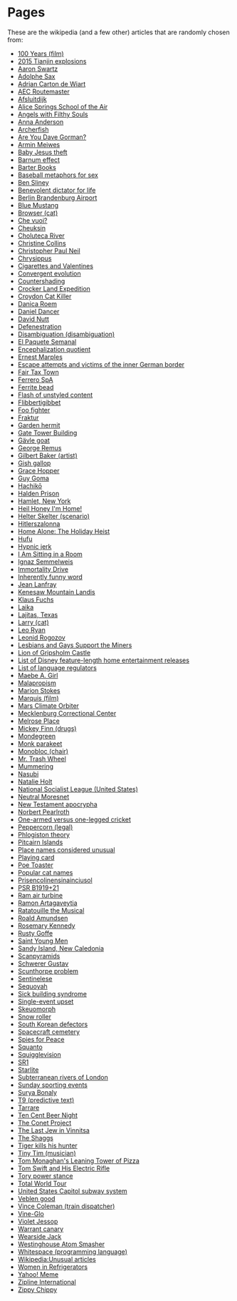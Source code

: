 # Pages
These are the wikipedia (and a few other) articles that are randomly chosen from:
* [100 Years (film)](https://en.wikipedia.org/wiki/100_Years_(film))
* [2015 Tianjin explosions](https://en.wikipedia.org/wiki/2015_Tianjin_explosions)
* [Aaron Swartz](https://en.wikipedia.org/wiki/Aaron_Swartz)
* [Adolphe Sax](https://en.wikipedia.org/wiki/Adolphe_Sax)
* [Adrian Carton de Wiart](https://en.wikipedia.org/wiki/Adrian_Carton_de_Wiart)
* [AEC Routemaster](https://en.wikipedia.org/wiki/AEC_Routemaster)
* [Afsluitdijk](https://en.wikipedia.org/wiki/Afsluitdijk)
* [Alice Springs School of the Air](https://en.wikipedia.org/wiki/Alice_Springs_School_of_the_Air)
* [Angels with Filthy Souls](https://homealone.wikia.com/wiki/Angels_with_Filthy_Souls)
* [Anna Anderson](https://en.wikipedia.org/wiki/Anna_Anderson)
* [Archerfish](https://en.wikipedia.org/wiki/Archerfish)
* [Are You Dave Gorman?](https://en.wikipedia.org/wiki/Are_You_Dave_Gorman%3F)
* [Armin Meiwes](https://en.wikipedia.org/wiki/Armin_Meiwes)
* [Baby Jesus theft](https://en.wikipedia.org/wiki/Baby_Jesus_theft)
* [Barnum effect](https://en.wikipedia.org/wiki/Barnum_effect)
* [Barter Books](https://en.wikipedia.org/wiki/Barter_Books)
* [Baseball metaphors for sex](https://en.wikipedia.org/wiki/Baseball_metaphors_for_sex)
* [Ben Sliney](https://en.wikipedia.org/wiki/Ben_Sliney)
* [Benevolent dictator for life](https://en.wikipedia.org/wiki/Benevolent_dictator_for_life)
* [Berlin Brandenburg Airport](https://en.wikipedia.org/wiki/Berlin_Brandenburg_Airport)
* [Blue Mustang](https://en.wikipedia.org/wiki/Blue_Mustang)
* [Browser (cat)](https://en.wikipedia.org/wiki/Browser_(cat))
* [Che vuoi?](https://en.wikipedia.org/wiki/Che_vuoi%3F)
* [Cheuksin](https://en.wikipedia.org/wiki/Cheuksin)
* [Choluteca River](https://en.wikipedia.org/wiki/Choluteca_River)
* [Christine Collins](https://en.wikipedia.org/wiki/Christine_Collins)
* [Christopher Paul Neil](https://en.wikipedia.org/wiki/Christopher_Paul_Neil)
* [Chrysippus](https://en.wikipedia.org/wiki/Chrysippus)
* [Cigarettes and Valentines](https://en.wikipedia.org/wiki/Cigarettes_and_Valentines)
* [Convergent evolution](https://en.wikipedia.org/wiki/Convergent_evolution)
* [Countershading](https://en.wikipedia.org/wiki/Countershading)
* [Crocker Land Expedition](https://en.wikipedia.org/wiki/Crocker_Land_Expedition)
* [Croydon Cat Killer](https://en.wikipedia.org/wiki/Croydon_Cat_Killer)
* [Danica Roem](https://en.wikipedia.org/wiki/Danica_Roem)
* [Daniel Dancer](https://en.wikipedia.org/wiki/Daniel_Dancer)
* [David Nutt](https://en.wikipedia.org/wiki/David_Nutt)
* [Defenestration](https://en.wikipedia.org/wiki/Defenestration)
* [Disambiguation (disambiguation)](https://en.wikipedia.org/wiki/Disambiguation_(disambiguation))
* [El Paquete Semanal](https://en.wikipedia.org/wiki/El_Paquete_Semanal)
* [Encephalization quotient](https://en.wikipedia.org/wiki/Encephalization_quotient)
* [Ernest Marples](https://en.wikipedia.org/wiki/Ernest_Marples)
* [Escape attempts and victims of the inner German border](https://en.wikipedia.org/wiki/Escape_attempts_and_victims_of_the_inner_German_border)
* [Fair Tax Town](https://en.wikipedia.org/wiki/Fair_Tax_Town)
* [Ferrero SpA](https://en.wikipedia.org/wiki/Ferrero_SpA)
* [Ferrite bead](https://en.wikipedia.org/wiki/Ferrite_bead)
* [Flash of unstyled content](https://en.wikipedia.org/wiki/Flash_of_unstyled_content)
* [Flibbertigibbet](https://en.wikipedia.org/wiki/Flibbertigibbet)
* [Foo fighter](https://en.wikipedia.org/wiki/Foo_fighter)
* [Fraktur](https://en.wikipedia.org/wiki/Fraktur)
* [Garden hermit](https://en.wikipedia.org/wiki/Garden_hermit)
* [Gate Tower Building](https://en.m.wikipedia.org/wiki/Gate_Tower_Building)
* [Gävle goat](https://en.wikipedia.org/wiki/G%C3%A4vle_goat)
* [George Remus](https://en.wikipedia.org/wiki/George_Remus)
* [Gilbert Baker (artist)](https://en.wikipedia.org/wiki/Gilbert_Baker_(artist))
* [Gish gallop](https://en.wikipedia.org/wiki/Gish_gallop)
* [Grace Hopper](https://en.wikipedia.org/wiki/Grace_Hopper)
* [Guy Goma](https://en.wikipedia.org/wiki/Guy_Goma)
* [Hachikō](https://en.wikipedia.org/wiki/Hachik%C5%8D)
* [Halden Prison](https://en.wikipedia.org/wiki/Halden_Prison)
* [Hamlet, New York](https://en.wikipedia.org/wiki/Hamlet,_New_York)
* [Heil Honey I'm Home!](https://en.wikipedia.org/wiki/Heil_Honey_I%27m_Home!)
* [Helter Skelter (scenario)](https://en.wikipedia.org/wiki/Helter_Skelter_(scenario))
* [Hitlerszalonna](https://en.wikipedia.org/wiki/Hitlerszalonna)
* [Home Alone: The Holiday Heist](https://en.wikipedia.org/wiki/Home_Alone:_The_Holiday_Heist)
* [Hufu](https://en.wikipedia.org/wiki/Hufu_(novelty_item))
* [Hypnic jerk](https://en.wikipedia.org/wiki/Hypnic_jerk)
* [I Am Sitting in a Room](https://en.wikipedia.org/wiki/I_Am_Sitting_in_a_Room)
* [Ignaz Semmelweis](https://en.wikipedia.org/wiki/Ignaz_Semmelweis)
* [Immortality Drive](https://en.wikipedia.org/wiki/Immortality_Drive)
* [Inherently funny word](https://en.wikipedia.org/wiki/Inherently_funny_word)
* [Jean Lanfray](https://en.wikipedia.org/wiki/Jean_Lanfray)
* [Kenesaw Mountain Landis](https://en.wikipedia.org/wiki/Kenesaw_Mountain_Landis)
* [Klaus Fuchs](https://en.wikipedia.org/wiki/Klaus_Fuchs)
* [Laika](https://en.wikipedia.org/wiki/Laika)
* [Lajitas, Texas](https://en.wikipedia.org/wiki/Lajitas,_Texas#Government)
* [Larry (cat)](https://en.wikipedia.org/wiki/Larry_(cat))
* [Leo Ryan](https://en.wikipedia.org/wiki/Leo_Ryan)
* [Leonid Rogozov](https://en.wikipedia.org/wiki/Leonid_Rogozov)
* [Lesbians and Gays Support the Miners](https://en.wikipedia.org/wiki/Lesbians_and_Gays_Support_the_Miners)
* [Lion of Gripsholm Castle](https://en.wikipedia.org/wiki/Lion_of_Gripsholm_Castle)
* [List of Disney feature-length home entertainment releases](https://en.wikipedia.org/wiki/List_of_Disney_feature-length_home_entertainment_releases)
* [List of language regulators](https://en.wikipedia.org/wiki/List_of_language_regulators)
* [Maebe A. Girl](https://en.wikipedia.org/wiki/Maebe_A._Girl)
* [Malapropism](https://en.wikipedia.org/wiki/Malapropism)
* [Marion Stokes](https://en.wikipedia.org/wiki/Marion_Stokes)
* [Marquis (film)](https://en.wikipedia.org/wiki/Marquis_(film))
* [Mars Climate Orbiter](https://en.wikipedia.org/wiki/Mars_Climate_Orbiter)
* [Mecklenburg Correctional Center](https://en.wikipedia.org/wiki/Mecklenburg_Correctional_Center)
* [Melrose Place](https://en.wikipedia.org/wiki/Melrose_Place)
* [Mickey Finn (drugs)](https://en.wikipedia.org/wiki/Mickey_Finn_(drugs))
* [Mondegreen](https://en.wikipedia.org/wiki/Mondegreen)
* [Monk parakeet](https://en.wikipedia.org/wiki/Monk_parakeet#United_States)
* [Monobloc (chair)](https://en.wikipedia.org/wiki/Monobloc_(chair))
* [Mr. Trash Wheel](https://en.wikipedia.org/wiki/Mr._Trash_Wheel)
* [Mummering](https://en.wikipedia.org/wiki/Mummering)
* [Nasubi](https://en.wikipedia.org/wiki/Nasubi)
* [Natalie Holt](https://en.wikipedia.org/wiki/Natalie_Holt)
* [National Socialist League (United States)](https://en.wikipedia.org/wiki/National_Socialist_League_(United_States))
* [Neutral Moresnet](https://en.wikipedia.org/wiki/Neutral_Moresnet)
* [New Testament apocrypha](https://en.wikipedia.org/wiki/New_Testament_apocrypha)
* [Norbert Pearlroth](https://en.wikipedia.org/wiki/Norbert_Pearlroth)
* [One-armed versus one-legged cricket](https://en.wikipedia.org/wiki/One-armed_versus_one-legged_cricket)
* [Peppercorn (legal)](https://en.wikipedia.org/wiki/Peppercorn_(legal))
* [Phlogiston theory](https://en.wikipedia.org/wiki/Phlogiston_theory)
* [Pitcairn Islands](https://en.wikipedia.org/wiki/Pitcairn_Islands)
* [Place names considered unusual](https://en.wikipedia.org/wiki/Place_names_considered_unusual)
* [Playing card](https://en.wikipedia.org/wiki/Playing_card#Cold_case_cards)
* [Poe Toaster](https://en.wikipedia.org/wiki/Poe_Toaster)
* [Popular cat names](https://en.wikipedia.org/wiki/Popular_cat_names)
* [Prisencolinensinainciusol](https://en.wikipedia.org/wiki/Prisencolinensinainciusol)
* [PSR B1919+21](https://en.wikipedia.org/wiki/PSR_B1919%2B21)
* [Ram air turbine](https://en.wikipedia.org/wiki/Ram_air_turbine)
* [Ramon Artagaveytia](https://www.encyclopedia-titanica.org/titanic-victim/ramon-artagaveytia.html)
* [Ratatouille the Musical](https://en.wikipedia.org/wiki/Ratatouille_the_Musical)
* [Roald Amundsen](https://en.wikipedia.org/wiki/Roald_Amundsen)
* [Rosemary Kennedy](https://en.wikipedia.org/wiki/Rosemary_Kennedy)
* [Rusty Goffe](https://en.wikipedia.org/wiki/Rusty_Goffe)
* [Saint Young Men](https://en.wikipedia.org/wiki/Saint_Young_Men)
* [Sandy Island, New Caledonia](https://en.wikipedia.org/wiki/Sandy_Island,_New_Caledonia)
* [Scanpyramids](https://en.wikipedia.org/wiki/Scanpyramids)
* [Schwerer Gustav](https://en.wikipedia.org/wiki/Schwerer_Gustav)
* [Scunthorpe problem](https://en.wikipedia.org/wiki/Scunthorpe_problem)
* [Sentinelese](https://en.wikipedia.org/wiki/Sentinelese)
* [Sequoyah](https://en.wikipedia.org/wiki/Sequoyah)
* [Sick building syndrome](https://en.wikipedia.org/wiki/Sick_building_syndrome)
* [Single-event upset](https://en.wikipedia.org/wiki/Single-event_upset)
* [Skeuomorph](https://en.wikipedia.org/wiki/Skeuomorph)
* [Snow roller](https://en.wikipedia.org/wiki/Snow_roller)
* [South Korean defectors](https://en.wikipedia.org/wiki/South_Korean_defectors)
* [Spacecraft cemetery](https://en.wikipedia.org/wiki/Spacecraft_cemetery)
* [Spies for Peace](https://en.wikipedia.org/wiki/Spies_for_Peace)
* [Squanto](https://en.wikipedia.org/wiki/Squanto)
* [Squigglevision](https://en.wikipedia.org/wiki/Squigglevision)
* [SR1](https://en.wikipedia.org/wiki/SR1)
* [Starlite](https://en.wikipedia.org/wiki/Starlite)
* [Subterranean rivers of London](https://en.wikipedia.org/wiki/Subterranean_rivers_of_London)
* [Sunday sporting events](https://en.wikipedia.org/wiki/Sunday_sporting_events)
* [Surya Bonaly](https://en.wikipedia.org/wiki/Surya_Bonaly)
* [T9 (predictive text)](https://en.wikipedia.org/wiki/T9_(predictive_text))
* [Tarrare](https://en.wikipedia.org/wiki/Tarrare)
* [Ten Cent Beer Night](https://en.wikipedia.org/wiki/Ten_Cent_Beer_Night)
* [The Conet Project](https://en.wikipedia.org/wiki/The_Conet_Project)
* [The Last Jew in Vinnitsa](https://en.wikipedia.org/wiki/The_Last_Jew_in_Vinnitsa)
* [The Shaggs](https://en.wikipedia.org/wiki/The_Shaggs)
* [Tiger kills his hunter](https://www.npr.org/templates/story/story.php?storyId=129551459)
* [Tiny Tim (musician)](https://en.wikipedia.org/wiki/Tiny_Tim_(musician))
* [Tom Monaghan's Leaning Tower of Pizza](https://en.wikipedia.org/wiki/Tom_Monaghan's_Leaning_Tower_of_Pizza)
* [Tom Swift and His Electric Rifle](https://en.wikipedia.org/wiki/Tom_Swift_and_His_Electric_Rifle)
* [Tory power stance](https://en.wikipedia.org/wiki/Tory_power_stance)
* [Total World Tour](https://en.wikipedia.org/wiki/Total_World_Tour)
* [United States Capitol subway system](https://en.wikipedia.org/wiki/United_States_Capitol_subway_system)
* [Veblen good](https://en.wikipedia.org/wiki/Veblen_good?oldformat=true)
* [Vince Coleman (train dispatcher)](https://en.wikipedia.org/wiki/Vince_Coleman_(train_dispatcher))
* [Vine-Glo](https://en.wikipedia.org/wiki/Vine-Glo)
* [Violet Jessop](https://en.wikipedia.org/wiki/Violet_Jessop)
* [Warrant canary](https://en.wikipedia.org/wiki/Warrant_canary)
* [Wearside Jack](https://en.wikipedia.org/wiki/Wearside_Jack)
* [Westinghouse Atom Smasher](https://en.wikipedia.org/wiki/Westinghouse_Atom_Smasher)
* [Whitespace (programming language)](https://en.wikipedia.org/wiki/Whitespace_(programming_language))
* [Wikipedia:Unusual articles](https://en.wikipedia.org/wiki/Wikipedia:Unusual_articles)
* [Women in Refrigerators](https://en.wikipedia.org/wiki/Women_in_Refrigerators)
* [Yahoo! Meme](https://en.wikipedia.org/wiki/Yahoo!_Meme)
* [Zipline International](https://en.wikipedia.org/wiki/Zipline_International)
* [Zippy Chippy](https://en.wikipedia.org/wiki/Zippy_Chippy)
